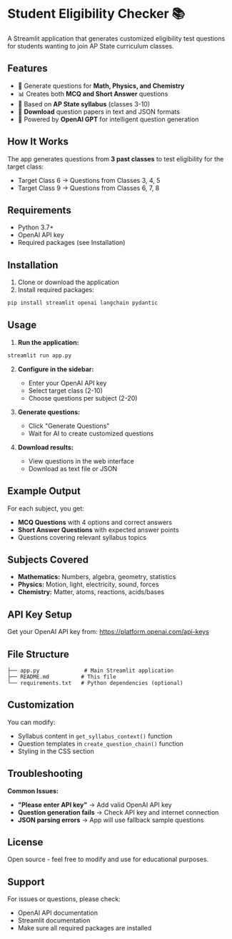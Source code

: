 # Student Eligibility Checker 📚

A Streamlit application that generates customized eligibility test questions for students wanting to join AP State curriculum classes.

## Features

- 🎯 Generate questions for **Math, Physics, and Chemistry**
- 📊 Creates both **MCQ and Short Answer** questions
- 🏫 Based on **AP State syllabus** (classes 3-10)
- 💾 **Download** question papers in text and JSON formats
- 🤖 Powered by **OpenAI GPT** for intelligent question generation

## How It Works

The app generates questions from **3 past classes** to test eligibility for the target class:
- Target Class 6 → Questions from Classes 3, 4, 5
- Target Class 9 → Questions from Classes 6, 7, 8

## Requirements

- Python 3.7+
- OpenAI API key
- Required packages (see Installation)

## Installation

1. Clone or download the application
2. Install required packages:
```bash
pip install streamlit openai langchain pydantic
```

## Usage

1. **Run the application:**
```bash
streamlit run app.py
```

2. **Configure in the sidebar:**
   - Enter your OpenAI API key
   - Select target class (2-10)
   - Choose questions per subject (2-20)

3. **Generate questions:**
   - Click "Generate Questions"
   - Wait for AI to create customized questions

4. **Download results:**
   - View questions in the web interface
   - Download as text file or JSON

## Example Output

For each subject, you get:
- **MCQ Questions** with 4 options and correct answers
- **Short Answer Questions** with expected answer points
- Questions covering relevant syllabus topics

## Subjects Covered

- **Mathematics:** Numbers, algebra, geometry, statistics
- **Physics:** Motion, light, electricity, sound, forces
- **Chemistry:** Matter, atoms, reactions, acids/bases

## API Key Setup

Get your OpenAI API key from: https://platform.openai.com/api-keys

## File Structure

```
├── app.py              # Main Streamlit application
├── README.md          # This file
└── requirements.txt   # Python dependencies (optional)
```

## Customization

You can modify:
- Syllabus content in `get_syllabus_context()` function
- Question templates in `create_question_chain()` function
- Styling in the CSS section

## Troubleshooting

**Common Issues:**
- **"Please enter API key"** → Add valid OpenAI API key
- **Question generation fails** → Check API key and internet connection
- **JSON parsing errors** → App will use fallback sample questions

## License

Open source - feel free to modify and use for educational purposes.

## Support

For issues or questions, please check:
- OpenAI API documentation
- Streamlit documentation
- Make sure all required packages are installed